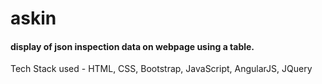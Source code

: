# askin
#### display of json inspection data on webpage using a table.

Tech Stack used - HTML, CSS, Bootstrap, JavaScript, AngularJS, JQuery

